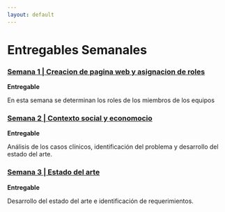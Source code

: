 ```yaml
---
layout: default
---
```

<div class="blurb">

  <h1 align="justify">Entregables Semanales</h1>
   <![Alt text](/entregables/muerte.jpg){:height="500px" width="600px"}>
  
  <h3><a href="https://equipo20-fundbio.github.io/entregables/entregable1.html"> Semana 1  | Creacion de pagina web y asignacion de roles</a></h3>
  <p><strong>Entregable</strong></p>
  <p>En esta semana se determinan los roles de los miembros de los equipos</p>
  
  <h3><a href="https://equipo20-fundbio.github.io/entregables/entregable2.html"> Semana 2  | Contexto social y economocio </a></h3>
  <p><strong>Entregable</strong></p>
  <p>Análisis de los casos clínicos, identificación del problema y desarrollo del estado del arte.</p>
  
  <h3><a href="https://equipo20-fundbio.github.io/entregables/entregable3.html"> Semana 3  | Estado del arte </a></h3>
  <p><strong>Entregable</strong></p>
  <p>Desarrollo del estado del arte e identificación de requerimientos.</p>


</div>
